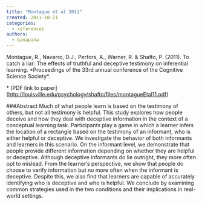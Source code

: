 ```yaml
---
title: "Montague et al 2011"
created: 2011-10-21
categories: 
  - references
authors: 
  - banapana
---
```


Montague, R., Navarro, D.J., Perfors, A., Warner, R. & Shafto, P. (2011). To catch a liar: The effects of truthful and deceptive testimony on inferential learning. \*Proceedings of the 33rd annual conference of the Cognitive Science Society\*.

\* \[PDF link to paper\](http://louisville.edu/psychology/shafto/files/montagueEtal11.pdf)

###Abstract Much of what people learn is based on the testimony of others, but not all testimony is helpful. This study explores how people deceive and how they deal with deceptive information in the context of a conceptual learning task. Participants play a game in which a learner infers the location of a rectangle based on the testimony of an informant, who is either helpful or deceptive. We investigate the behavior of both informants and learners in this scenario. On the informant level, we demonstrate that people provide different information depending on whether they are helpful or deceptive. Although deceptive informants do lie outright, they more often opt to mislead. From the learner’s perspective, we show that people do choose to verify information but no more often when the informant is deceptive. Despite this, we also find that learners are capable of accurately identifying who is deceptive and who is helpful. We conclude by examining common strategies used in the two conditions and their implications in real-world settings.
